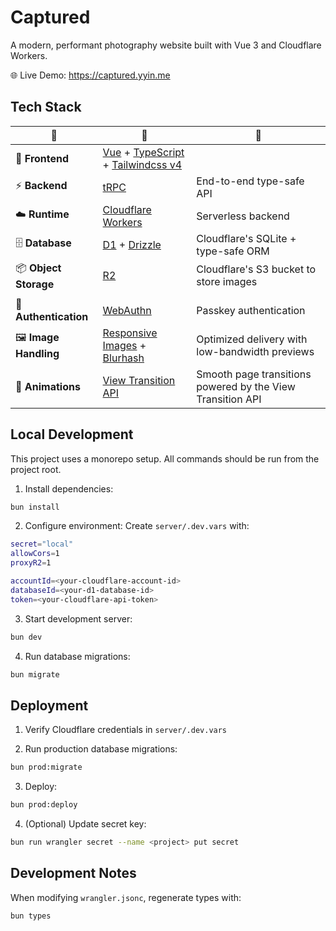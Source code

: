 # Captured

A modern, performant photography website built with Vue 3 and Cloudflare Workers.

🌐 Live Demo: https://captured.yyin.me

## Tech Stack

| 📌                  | 🚀                                     | 📝                                 |
|---------------------|------------------------------------------------|----------------------------------------------|
| 🎨 **Frontend**      | [Vue](https://vuejs.org/) + [TypeScript](https://www.typescriptlang.org/) + [Tailwindcss v4](https://tailwindcss.com/) |  |
| ⚡ **Backend**        | [tRPC](https://trpc.io/)                       | End-to-end type-safe API                     |
| ☁️ **Runtime** | [Cloudflare Workers](https://workers.cloudflare.com/) | Serverless backend                           |
| 🗄 **Database**       | [D1](https://developers.cloudflare.com/d1/) + [Drizzle](https://orm.drizzle.team)    | Cloudflare's SQLite + type-safe ORM |
| 📦 **Object Storage** | [R2](https://developers.cloudflare.com/r2/)    | Cloudflare's S3 bucket to store images           |
| | |
| 🔐 **Authentication** | [WebAuthn](https://webauthn.guide/) | Passkey authentication |
|  🖼 **Image Handling** | [Responsive Images](https://developer.mozilla.org/en-US/docs/Web/HTML/Responsive_images#resolution_switching_different_sizes) + [Blurhash](https://blurha.sh) | Optimized delivery with low-bandwidth previews |
|  🎊 **Animations** | [View Transition API](https://developer.mozilla.org/en-US/docs/Web/API/View_Transition_API) | Smooth page transitions powered by the View Transition API |


## Local Development

This project uses a monorepo setup. All commands should be run from the project root.

1. Install dependencies:
  ```bash
  bun install
  ```

2. Configure environment:
Create `server/.dev.vars` with:
  ```bash
  secret="local"
  allowCors=1
  proxyR2=1

  accountId=<your-cloudflare-account-id>
  databaseId=<your-d1-database-id>
  token=<your-cloudflare-api-token>
  ```

3. Start development server:
  ```bash
  bun dev
  ```

4. Run database migrations:
  ```bash
  bun migrate
  ```

## Deployment

1. Verify Cloudflare credentials in `server/.dev.vars`

2. Run production database migrations:
  ```bash
  bun prod:migrate
  ```

3. Deploy:
  ```bash
  bun prod:deploy
  ```

4. (Optional) Update secret key:
  ```bash
  bun run wrangler secret --name <project> put secret
  ```

## Development Notes

When modifying `wrangler.jsonc`, regenerate types with:
  ```bash
  bun types
  ```
